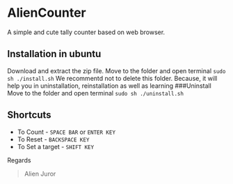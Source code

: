 # AlienCounter
A simple and cute tally counter based on web browser. 

## Installation in ubuntu
Download and extract the zip file. Move to the folder and open terminal 
```sudo sh ./install.sh```
We recommentd not to delete this folder. Because, it will help you in uninstallation, reinstallation as well as learning
###Uninstall
Move to the folder and open terminal ```sudo sh ./uninstall.sh```

## Shortcuts
 - To Count - ```SPACE BAR``` or ```ENTER KEY```
 - To Reset - ```BACKSPACE KEY```
 - To Set a target - ```SHIFT KEY```

Regards
> Alien Juror
